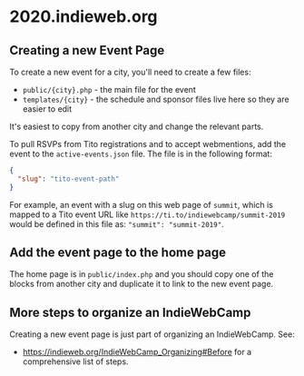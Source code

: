 # 2020.indieweb.org

## Creating a new Event Page 

To create a new event for a city, you'll need to create a few files:

* `public/{city}.php` - the main file for the event
* `templates/{city}` - the schedule and sponsor files live here so they are easier to edit

It's easiest to copy from another city and change the relevant parts.

To pull RSVPs from Tito registrations and to accept webmentions, add the event to the `active-events.json` file. The file is in the following format:

```json
{
  "slug": "tito-event-path"
}
```

For example, an event with a slug on this web page of `summit`, which is mapped to a Tito event URL like `https://ti.to/indiewebcamp/summit-2019` would be defined in this file as: `"summit": "summit-2019"`.


## Add the event page to the home page

The home page is in `public/index.php` and you should copy one of the blocks from another city and duplicate it to link to the new event page.

## More steps to organize an IndieWebCamp

Creating a new event page is just part of organizing an IndieWebCamp. See:
* https://indieweb.org/IndieWebCamp_Organizing#Before for a comprehensive list of steps.

